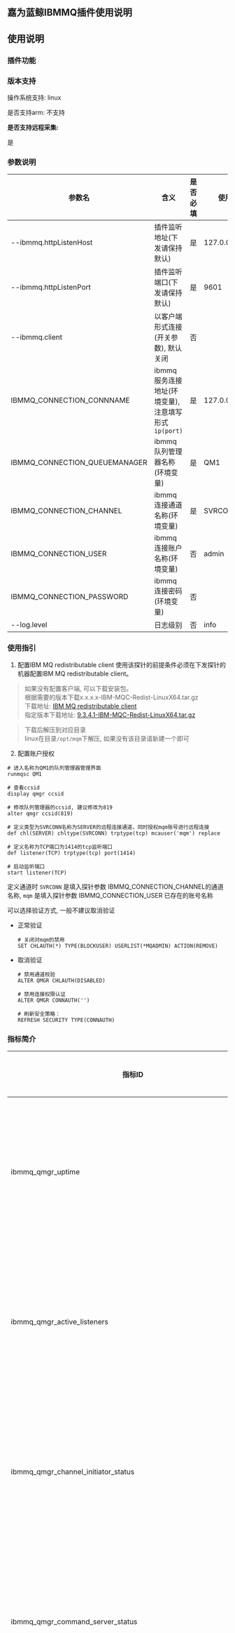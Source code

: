 ## 嘉为蓝鲸IBMMQ插件使用说明

## 使用说明

### 插件功能

### 版本支持

操作系统支持: linux

是否支持arm: 不支持

**是否支持远程采集:**

是

### 参数说明


| **参数名**                       | **含义**                               | **是否必填** | **使用举例**        |
|-------------------------------|--------------------------------------|----------|-----------------|
| --ibmmq.httpListenHost        | 插件监听地址(下发请保持默认)                      | 是        | 127.0.0.1       |
| --ibmmq.httpListenPort        | 插件监听端口(下发请保持默认)                      | 是        | 9601            |
| --ibmmq.client                | 以客户端形式连接(开关参数), 默认关闭                 | 否        |                 |
| IBMMQ_CONNECTION_CONNNAME     | ibmmq服务连接地址(环境变量), 注意填写形式 `ip(port)` | 是        | 127.0.0.1(1414) |
| IBMMQ_CONNECTION_QUEUEMANAGER | ibmmq队列管理器名称(环境变量)                   | 是        | QM1             |
| IBMMQ_CONNECTION_CHANNEL      | ibmmq连接通道名称(环境变量)                    | 是        | SVRCONN         |
| IBMMQ_CONNECTION_USER         | ibmmq连接账户名称(环境变量)                    | 否        | admin           |
| IBMMQ_CONNECTION_PASSWORD     | ibmmq连接密码(环境变量)                      | 否        |                 |
| --log.level                   | 日志级别                                 | 否        | info            |

### 使用指引
1. 配置IBM MQ redistributable client
使用该探针的前提条件必须在下发探针的机器配置IBM MQ redistributable client。
> 如果没有配置客户端, 可以下载安装包。  
根据需要的版本下载x.x.x.x-IBM-MQC-Redist-LinuxX64.tar.gz  
下载地址: [IBM MQ redistributable client](https://public.dhe.ibm.com/ibmdl/export/pub/software/websphere/messaging/mqdev/redist)   
指定版本下载地址: [9.3.4.1-IBM-MQC-Redist-LinuxX64.tar.gz](https://public.dhe.ibm.com/ibmdl/export/pub/software/websphere/messaging/mqdev/redist/9.3.4.1-IBM-MQC-Redist-LinuxX64.tar.gz)   

> 下载后解压到对应目录   
linux在目录`/opt/mqm`下解压, 如果没有该目录请新建一个即可    

2. 配置账户授权 
```
# 进入名称为QM1的队列管理器管理界面
runmqsc QM1

# 查看ccsid
display qmgr ccsid

# 修改队列管理器的ccsid, 建议修改为819
alter qmgr ccsid(819)
 
# 定义类型为SVRCONN名称为SERVER的远程连接通道，同时授权mqm账号进行远程连接
def chl(SERVER) chltype(SVRCONN) trptype(tcp) mcauser('mqm') replace

# 定义名称为TCP端口为1414的tcp监听端口
def listener(TCP) trptype(tcp) port(1414)

# 启动监听端口
start listener(TCP)
```

定义通道时 `SVRCONN` 是填入探针参数 IBMMQ_CONNECTION_CHANNEL的通道名称, `mqm` 是填入探针参数 IBMMQ_CONNECTION_USER 已存在的账号名称

可以选择验证方式, 一般不建议取消验证  
- 正常验证
    ```
    # 关闭对mqm的禁用  
    SET CHLAUTH(*) TYPE(BLOCKUSER) USERLIST(*MQADMIN) ACTION(REMOVE)
    ```


- 取消验证
    ```
    # 禁用通道校验
    ALTER QMGR CHLAUTH(DISABLED)
    
    # 禁用连接权限认证
    ALTER QMGR CONNAUTH('')
    
    # 刷新安全策略：  
    REFRESH SECURITY TYPE(CONNAUTH)
    ```



### 指标简介

| **指标ID**                                                         | **指标中文名**               | **维度ID**                              | **维度含义**             | **单位**  |
|------------------------------------------------------------------|-------------------------|---------------------------------------|----------------------|---------|
| ibmmq_qmgr_uptime                                                | IBMMQ队列管理器已运行时长         | description, hostname, platform, qmgr | 描述, 主机名, 平台, 队列管理器名称 | s       |
| ibmmq_qmgr_active_listeners                                      | IBMMQ活动监听器数量            | description, hostname, platform, qmgr | 描述, 主机名, 平台, 队列管理器名称 | -       |
| ibmmq_qmgr_channel_initiator_status                              | IBMMQ通道初始化状态            | description, hostname, platform, qmgr | 描述, 主机名, 平台, 队列管理器名称 | -       |
| ibmmq_qmgr_command_server_status                                 | IBMMQ命令服务器状态            | description, hostname, platform, qmgr | 描述, 主机名, 平台, 队列管理器名称 | -       |
| ibmmq_qmgr_create_durable_subscription_count                     | IBMMQ创建持久订阅计数           | description, hostname, platform, qmgr | 描述, 主机名, 平台, 队列管理器名称 | -       |
| ibmmq_qmgr_create_non_durable_subscription_count                 | IBMMQ创建非持久订阅计数          | description, hostname, platform, qmgr | 描述, 主机名, 平台, 队列管理器名称 | -       |
| ibmmq_qmgr_delete_durable_subscription_count                     | IBMMQ删除持久订阅计数           | description, hostname, platform, qmgr | 描述, 主机名, 平台, 队列管理器名称 | -       |
| ibmmq_qmgr_delete_non_durable_subscription_count                 | IBMMQ删除非持久订阅计数          | description, hostname, platform, qmgr | 描述, 主机名, 平台, 队列管理器名称 | -       |
| ibmmq_qmgr_durable_subscriber_high_water_mark                    | IBMMQ持久订阅者高水位标记         | description, hostname, platform, qmgr | 描述, 主机名, 平台, 队列管理器名称 | -       |
| ibmmq_qmgr_durable_subscriber_low_water_mark                     | IBMMQ持久订阅者低水位标记         | description, hostname, platform, qmgr | 描述, 主机名, 平台, 队列管理器名称 | -       |
| ibmmq_qmgr_subscription_delete_failure_count                     | IBMMQ订阅删除失败计数           | description, hostname, platform, qmgr | 描述, 主机名, 平台, 队列管理器名称 | -       |
| ibmmq_qmgr_exporter_collection_time                              | IBMMQ导出器收集时间            | platform, qmgr                        | 平台, 队列管理器名称          | -       |
| ibmmq_qmgr_exporter_publications                                 | IBMMQ导出器发布数量            | platform, qmgr                        | 平台, 队列管理器名称          | -       |
| ibmmq_qmgr_failed_browse_count                                   | IBMMQ失败浏览计数             | description, hostname, platform, qmgr | 描述, 主机名, 平台, 队列管理器名称 | -       |
| ibmmq_qmgr_failed_create_alter_resume_subscription_count         | IBMMQ失败创建/更改/恢复订阅计数     | description, hostname, platform, qmgr | 描述, 主机名, 平台, 队列管理器名称 | -       |
| ibmmq_qmgr_failed_mqcb_count                                     | IBMMQ失败MQCB计数           | description, hostname, platform, qmgr | 描述, 主机名, 平台, 队列管理器名称 | -       |
| ibmmq_qmgr_failed_mqclose_count                                  | IBMMQ失败MQCLOSE计数        | description, hostname, platform, qmgr | 描述, 主机名, 平台, 队列管理器名称 | -       |
| ibmmq_qmgr_failed_mqconn_mqconnx_count                           | IBMMQ失败MQCONN/MQCONNX计数 | description, hostname, platform, qmgr | 描述, 主机名, 平台, 队列管理器名称 | -       |
| ibmmq_qmgr_failed_mqget_count                                    | IBMMQ失败MQGET计数          | description, hostname, platform, qmgr | 描述, 主机名, 平台, 队列管理器名称 | -       |
| ibmmq_qmgr_failed_mqinq_count                                    | IBMMQ失败MQINQ计数          | description, hostname, platform, qmgr | 描述, 主机名, 平台, 队列管理器名称 | -       |
| ibmmq_qmgr_failed_mqopen_count                                   | IBMMQ失败MQOPEN计数         | description, hostname, platform, qmgr | 描述, 主机名, 平台, 队列管理器名称 | -       |
| ibmmq_qmgr_failed_mqput1_count                                   | IBMMQ失败MQPUT1计数         | description, hostname, platform, qmgr | 描述, 主机名, 平台, 队列管理器名称 | -       |
| ibmmq_qmgr_failed_mqput_count                                    | IBMMQ失败MQPUT计数          | description, hostname, platform, qmgr | 描述, 主机名, 平台, 队列管理器名称 | -       |
| ibmmq_qmgr_failed_mqset_count                                    | IBMMQ失败MQSET计数          | description, hostname, platform, qmgr | 描述, 主机名, 平台, 队列管理器名称 | -       |
| ibmmq_qmgr_failed_mqsubrq_count                                  | IBMMQ失败MQSUBRQ计数        | description, hostname, platform, qmgr | 描述, 主机名, 平台, 队列管理器名称 | -       |
| ibmmq_qmgr_log_current_primary_space_in_use_percentage           | IBMMQ日志当前主空间使用百分比       | description, hostname, platform, qmgr | 描述, 主机名, 平台, 队列管理器名称 | percent |
| ibmmq_qmgr_log_file_system_in_use_bytes                          | IBMMQ日志文件系统使用空间大小       | description, hostname, platform, qmgr | 描述, 主机名, 平台, 队列管理器名称 | bytes   |
| ibmmq_qmgr_log_file_system_max_bytes                             | IBMMQ日志文件系统最大空间         | description, hostname, platform, qmgr | 描述, 主机名, 平台, 队列管理器名称 | bytes   |
| ibmmq_qmgr_log_in_use_bytes                                      | IBMMQ日志使用空间大小           | description, hostname, platform, qmgr | 描述, 主机名, 平台, 队列管理器名称 | bytes   |
| ibmmq_qmgr_log_logical_written_bytes                             | IBMMQ逻辑写入日志大小           | description, hostname, platform, qmgr | 描述, 主机名, 平台, 队列管理器名称 | bytes   |
| ibmmq_qmgr_log_max_bytes                                         | IBMMQ日志字节容量             | description, hostname, platform, qmgr | 描述, 主机名, 平台, 队列管理器名称 | bytes   |
| ibmmq_qmgr_log_physical_written_bytes                            | IBMMQ物理写入空间日志大小         | description, hostname, platform, qmgr | 描述, 主机名, 平台, 队列管理器名称 | bytes   |
| ibmmq_qmgr_log_size_archive                                      | IBMMQ存档日志大小             | description, hostname, platform, qmgr | 描述, 主机名, 平台, 队列管理器名称 | bytes   |
| ibmmq_qmgr_log_size_media                                        | IBMMQ媒体日志大小             | description, hostname, platform, qmgr | 描述, 主机名, 平台, 队列管理器名称 | bytes   |
| ibmmq_qmgr_log_size_restart                                      | IBMMQ重新启动恢复日志大小         | description, hostname, platform, qmgr | 描述, 主机名, 平台, 队列管理器名称 | bytes   |
| ibmmq_qmgr_log_size_reusable                                     | IBMMQ可重用日志大小            | description, hostname, platform, qmgr | 描述, 主机名, 平台, 队列管理器名称 | bytes   |
| ibmmq_qmgr_log_workload_primary_space_utilization_percentage     | IBMMQ日志工作负载主空间利用率       | description, hostname, platform, qmgr | 描述, 主机名, 平台, 队列管理器名称 | percent |
| ibmmq_qmgr_log_write_latency_seconds                             | IBMMQ日志写入延迟             | description, hostname, platform, qmgr | 描述, 主机名, 平台, 队列管理器名称 | s       |
| ibmmq_qmgr_log_write_size_bytes                                  | IBMMQ写入日志大小             | description, hostname, platform, qmgr | 描述, 主机名, 平台, 队列管理器名称 | bytes   |
| ibmmq_qmgr_alter_durable_subscription_count                      | IBMMQ修改持久订阅计数           | description, hostname, platform, qmgr | 描述, 主机名, 平台, 队列管理器名称 | -       |
| ibmmq_qmgr_expired_message_count                                 | IBMMQ过期消息计数             | description, hostname, platform, qmgr | 描述, 主机名, 平台, 队列管理器名称 | -       |
| ibmmq_qmgr_connection_count                                      | IBMMQ连接数                | description, hostname, platform, qmgr | 描述, 主机名, 平台, 队列管理器名称 | -       |
| ibmmq_qmgr_commit_count                                          | IBMMQ提交计数               | description, hostname, platform, qmgr | 描述, 主机名, 平台, 队列管理器名称 | -       |
| ibmmq_qmgr_mqcb_count                                            | IBMMQ MQCB操作计数          | description, hostname, platform, qmgr | 描述, 主机名, 平台, 队列管理器名称 | -       |
| ibmmq_qmgr_mqclose_count                                         | IBMMQ MQCLOSE操作数量       | description, hostname, platform, qmgr | 描述, 主机名, 平台, 队列管理器名称 | -       |
| ibmmq_qmgr_mqctl_count                                           | IBMMQ MQCTL操作数量         | description, hostname, platform, qmgr | 描述, 主机名, 平台, 队列管理器名称 | -       |
| ibmmq_qmgr_mqdisc_count                                          | IBMMQ MQDISC操作数量        | description, hostname, platform, qmgr | 描述, 主机名, 平台, 队列管理器名称 | -       |
| ibmmq_qmgr_mqinq_count                                           | IBMMQ MQINQ操作数量         | description, hostname, platform, qmgr | 描述, 主机名, 平台, 队列管理器名称 | -       |
| ibmmq_qmgr_mqopen_count                                          | IBMMQ MQOPEN操作数量        | description, hostname, platform, qmgr | 描述, 主机名, 平台, 队列管理器名称 | -       |
| ibmmq_qmgr_mqset_count                                           | IBMMQ MQSET操作数量         | description, hostname, platform, qmgr | 描述, 主机名, 平台, 队列管理器名称 | -       |
| ibmmq_qmgr_mqstat_count                                          | IBMMQ MQSTAT操作数量        | description, hostname, platform, qmgr | 描述, 主机名, 平台, 队列管理器名称 | -       |
| ibmmq_qmgr_mqsubrq_count                                         | IBMMQ MQSUBRQ操作数量       | description, hostname, platform, qmgr | 描述, 主机名, 平台, 队列管理器名称 | -       |
| ibmmq_qmgr_rollback_count                                        | IBMMQ回滚操作计数             | description, hostname, platform, qmgr | 描述, 主机名, 平台, 队列管理器名称 | -       |
| ibmmq_qmgr_persistent_message_browse_bytes                       | IBMMQ持久消息浏览大小           | description, hostname, platform, qmgr | 描述, 主机名, 平台, 队列管理器名称 | bytes   |
| ibmmq_qmgr_persistent_message_browse_count                       | IBMMQ持久消息浏览计数           | description, hostname, platform, qmgr | 描述, 主机名, 平台, 队列管理器名称 | -       |
| ibmmq_qmgr_persistent_message_destructive_get_count              | IBMMQ持久消息破坏性获取计数        | description, hostname, platform, qmgr | 描述, 主机名, 平台, 队列管理器名称 | -       |
| ibmmq_qmgr_persistent_message_mqput1_count                       | IBMMQ持久消息MQPUT1操作数量     | description, hostname, platform, qmgr | 描述, 主机名, 平台, 队列管理器名称 | -       |
| ibmmq_qmgr_persistent_message_mqput_count                        | IBMMQ持久消息MQPUT操作数量      | description, hostname, platform, qmgr | 描述, 主机名, 平台, 队列管理器名称 | -       |
| ibmmq_qmgr_put_persistent_messages_bytes                         | IBMMQ放置持久消息大小           | description, hostname, platform, qmgr | 描述, 主机名, 平台, 队列管理器名称 | bytes   |
| ibmmq_qmgr_queue_manager_file_system_free_space_percentage       | IBMMQ队列管理器文件系统空闲空间百分比   | description, hostname, platform, qmgr | 描述, 主机名, 平台, 队列管理器名称 | percent |
| ibmmq_qmgr_queue_manager_file_system_in_use_bytes                | IBMMQ队列管理器文件系统使用中的大小    | description, hostname, platform, qmgr | 描述, 主机名, 平台, 队列管理器名称 | bytes   |
| ibmmq_qmgr_cpu_load_fifteen_minute_average_percentage            | IBMMQ十五分钟CPU平均负载百分比     | description, hostname, platform, qmgr | 描述, 主机名, 平台, 队列管理器名称 | percent |
| ibmmq_qmgr_cpu_load_five_minute_average_percentage               | IBMMQ五分钟CPU平均负载百分比      | description, hostname, platform, qmgr | 描述, 主机名, 平台, 队列管理器名称 | percent |
| ibmmq_qmgr_cpu_load_one_minute_average_percentage                | IBMMQ一分钟CPU平均负载百分比      | description, hostname, platform, qmgr | 描述, 主机名, 平台, 队列管理器名称 | percent |
| ibmmq_qmgr_ram_free_percentage                                   | IBMMQ RAM空闲百分比          | description, hostname, platform, qmgr | 描述, 主机名, 平台, 队列管理器名称 | percent |
| ibmmq_qmgr_ram_total_bytes                                       | IBMMQ RAM总字节数           | description, hostname, platform, qmgr | 描述, 主机名, 平台, 队列管理器名称 | bytes   |
| ibmmq_qmgr_ram_total_estimate_for_queue_manager_bytes            | IBMMQ RAM队列管理器总字节数      | description, hostname, platform, qmgr | 描述, 主机名, 平台, 队列管理器名称 | bytes   |
| ibmmq_qmgr_system_cpu_time_estimate_for_queue_manager_percentage | IBMMQ系统队列管理器CPU时间百分比    | description, hostname, platform, qmgr | 描述, 主机名, 平台, 队列管理器名称 | percent |
| ibmmq_qmgr_system_cpu_time_percentage                            | IBMMQ系统CPU时间百分比         | description, hostname, platform, qmgr | 描述, 主机名, 平台, 队列管理器名称 | percent |
| ibmmq_qmgr_user_cpu_time_estimate_for_queue_manager_percentage   | IBMMQ用户队列管理器CPU时间百分比    | description, hostname, platform, qmgr | 描述, 主机名, 平台, 队列管理器名称 | percent |
| ibmmq_qmgr_user_cpu_time_percentage                              | IBMMQ用户CPU时间百分比         | description, hostname, platform, qmgr | 描述, 主机名, 平台, 队列管理器名称 | percent |
| ibmmq_qmgr_purged_queue_count                                    | IBMMQ已清除队列数量            | description, hostname, platform, qmgr | 描述, 主机名, 平台, 队列管理器名称 | -       |
| ibmmq_qmgr_concurrent_connections_high_water_mark                | IBMMQ并发连接数高水位标记         | description, hostname, platform, qmgr | 描述, 主机名, 平台, 队列管理器名称 | -       |
| ibmmq_qmgr_got_non_persistent_messages_bytes                     | IBMMQ获取非持久性消息大小         | description, hostname, platform, qmgr | 描述, 主机名, 平台, 队列管理器名称 | bytes   |


### 版本日志

#### weops_IBMMQ_exporter 5.5.2

- weops调整

添加“小嘉”微信即可获取IBMMQ监控指标最佳实践礼包，其他更多问题欢迎咨询

<img src="https://wedoc.canway.net/imgs/img/小嘉.jpg" width="50%" height="50%">
